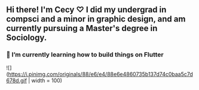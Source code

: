 ## Hi there! I'm Cecy ♡ I did my undergrad in compsci and a minor in graphic design, and am currently pursuing a Master's degree in Sociology.
### 🌱 I’m currently learning how to build things on Flutter

![](https://i.pinimg.com/originals/88/e6/e4/88e6e4860735b137d74c0baa5c7d678d.gif | width = 100)



<!--
**acsanchezr/acsanchezr** is a ✨ _special_ ✨ repository because its `README.md` (this file) appears on your GitHub profile.

Here are some ideas to get you started:

- 🔭 I’m currently working on ...
- 🌱 I’m currently learning ...
- 👯 I’m looking to collaborate on ...
- 🤔 I’m looking for help with ...
- 💬 Ask me about ...
- 📫 How to reach me: ...
- 😄 Pronouns: ...
- ⚡ Fun fact: ...
-->
